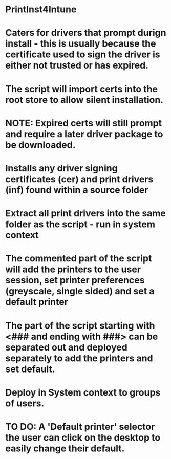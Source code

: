 # 
# PrintInst4Intune
# 
# Caters for drivers that prompt durign install - this is usually because the certificate used to sign the driver is either not trusted or has expired. 
# The script will import certs into the root store to allow silent installation. 
#
# NOTE: Expired certs will still prompt and require a later driver package to be downloaded.
# 
# Installs any driver signing certificates (cer) and print drivers (inf) found within a source folder
# Extract all print drivers into the same folder as the script - run in system context 
#
# The commented part of the script will add the printers to the user session, set printer preferences (greyscale, single sided) and set a default printer
# The part of the script starting with <### and ending with ###> can be separated out and deployed separately to add the printers and set default.    
#
# Deploy in System context to groups of users.
#
# TO DO: A 'Default printer' selector the user can click on the desktop to easily change their default.  
# 
